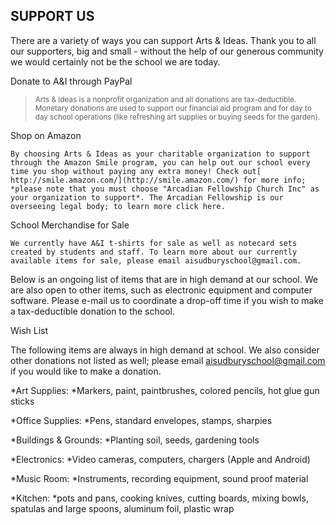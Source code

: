 SUPPORT US
---

There are a variety of ways you can support Arts & Ideas. Thank you to all our supporters, big and small - without the help of our generous community we would certainly not be the school we are today.

Donate to A&I through PayPal

> <sub>Arts & Ideas is a nonprofit organization and all donations are tax-deductible. Monetary donations are used to support our financial aid program and for day to day school operations (like refreshing art supplies or buying seeds for the garden).

Shop on Amazon

	By choosing Arts & Ideas as your charitable organization to support through the Amazon Smile program, you can help out our school every time you shop without paying any extra money! Check out[ http://smile.amazon.com/](http://smile.amazon.com/) for more info; *please note that you must choose "Arcadian Fellowship Church Inc" as your organization to support*. The Arcadian Fellowship is our overseeing legal body; to learn more click here.

School Merchandise for Sale

	We currently have A&I t-shirts for sale as well as notecard sets created by students and staff. To learn more about our currently available items for sale, please email aisudburyschool@gmail.com.

Below is an ongoing list of items that are in high demand at our school. We are also open to other items, such as electronic equipment and computer software. Please e-mail us to coordinate a drop-off time if you wish to make a tax-deductible donation to the school.

Wish List

The following items are always in high demand at school. We also consider other donations not listed as well; please email aisudburyschool@gmail.com if you would like to make a donation.

*Art Supplies: *Markers, paint, paintbrushes, colored pencils, hot glue gun sticks

*Office Supplies: *Pens, standard envelopes, stamps, sharpies

*Buildings & Grounds: *Planting soil, seeds, gardening tools

*Electronics: *Video cameras, computers, chargers (Apple and Android)

*Music Room: *Instruments, recording equipment, sound proof material

*Kitchen: *pots and pans, cooking knives, cutting boards, mixing bowls, spatulas and large spoons, aluminum foil, plastic wrap


